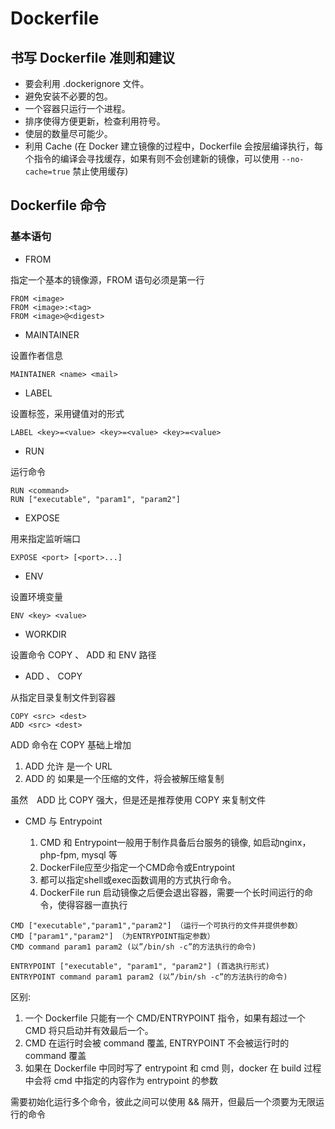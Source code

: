 # Dockerfile

## 书写 Dockerfile 准则和建议

- 要会利用 .dockerignore 文件。
- 避免安装不必要的包。
- 一个容器只运行一个进程。
- 排序使得方便更新，检查利用符号。
- 使层的数量尽可能少。
- 利用 Cache (在 Docker 建立镜像的过程中，Dockerfile 会按层编译执行，每个指令的编译会寻找缓存，如果有则不会创建新的镜像，可以使用 `--no-cache=true` 禁止使用缓存)

## Dockerfile 命令

### 基本语句

- FROM

指定一个基本的镜像源，FROM 语句必须是第一行
```
FROM <image>
FROM <image>:<tag>
FROM <image>@<digest>
```

- MAINTAINER

设置作者信息
```
MAINTAINER <name> <mail>
```

- LABEL

设置标签，采用键值对的形式
```
LABEL <key>=<value> <key>=<value> <key>=<value>
```

- RUN

运行命令
```
RUN <command>
RUN ["executable", "param1", "param2"]
```

- EXPOSE

用来指定监听端口
```
EXPOSE <port> [<port>...]
```

- ENV

设置环境变量
```
ENV <key> <value>
```

- WORKDIR

设置命令 COPY 、 ADD 和 ENV 路径

- ADD 、 COPY

从指定目录复制文件到容器
```
COPY <src> <dest>
ADD <src> <dest>
```
ADD 命令在 COPY 基础上增加
1. ADD 允许 <src> 是一个 URL
2. ADD 的 <src> 如果是一个压缩的文件，将会被解压缩复制

虽然　ADD 比 COPY 强大，但是还是推荐使用 COPY 来复制文件



- CMD 与 Entrypoint

  1. CMD 和 Entrypoint一般用于制作具备后台服务的镜像, 如启动nginx，php-fpm, mysql 等
  2. DockerFile应至少指定一个CMD命令或Entrypoint
  3. 都可以指定shell或exec函数调用的方式执行命令。
  4. DockerFile run 启动镜像之后便会退出容器，需要一个长时间运行的命令，使得容器一直执行

```
CMD ["executable","param1","param2"] （运行一个可执行的文件并提供参数）
CMD ["param1","param2"] （为ENTRYPOINT指定参数）
CMD command param1 param2 (以”/bin/sh -c”的方法执行的命令)

ENTRYPOINT ["executable", "param1", "param2"] (首选执行形式)
ENTRYPOINT command param1 param2 (以”/bin/sh -c”的方法执行的命令)
```
区别:
  1. 一个 Dockerfile 只能有一个 CMD/ENTRYPOINT 指令，如果有超过一个 CMD 将只启动并有效最后一个。
  2. CMD 在运行时会被 command 覆盖, ENTRYPOINT 不会被运行时的 command 覆盖
  3. 如果在 Dockerfile 中同时写了 entrypoint 和 cmd 则，docker 在 build 过程中会将 cmd 中指定的内容作为 entrypoint 的参数

需要初始化运行多个命令，彼此之间可以使用 && 隔开，但最后一个须要为无限运行的命令
